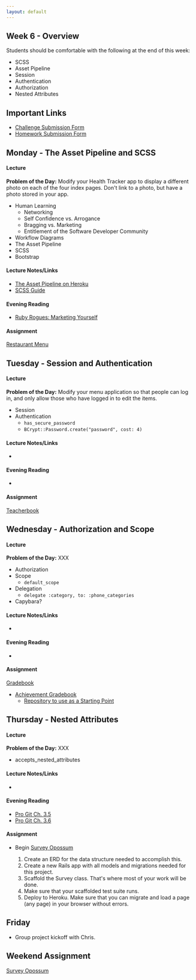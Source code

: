 ```yaml
---
layout: default
---
```


## Week 6 - Overview

Students should be comfortable with the following at the end of this week:

* SCSS
* Asset Pipeline
* Session
* Authentication
* Authorization
* Nested Attributes


## Important Links

* [Challenge Submission Form](http://goo.gl/forms/OzzXZL6iEF)
* [Homework Submission Form](http://goo.gl/forms/o9so3mi9Sd)


## Monday - The Asset Pipeline and SCSS

#### Lecture

**Problem of the Day:** Modify your Health Tracker app to display a different photo on each of the four index pages.  Don't link to a photo, but have a photo stored in your app.

* Human Learning
  * Networking
  * Self Confidence vs. Arrogance
  * Bragging vs. Marketing
  * Entitlement of the Software Developer Community
* Workflow Diagrams
* The Asset Pipeline
* SCSS
* Bootstrap

#### Lecture Notes/Links

* [The Asset Pipeline on Heroku](https://devcenter.heroku.com/articles/rails-4-asset-pipeline)
* [SCSS Guide](http://sass-lang.com/)

#### Evening Reading

* [Ruby Rogues: Marketing Yourself](http://devchat.tv/ruby-rogues/187-marketing-yourself-as-a-software-developer-with-john-sonmez)

#### Assignment

[Restaurant Menu](https://github.com/tiyd-rails-2015-05/restaurant_menu)


## Tuesday - Session and Authentication

#### Lecture

**Problem of the Day:** Modify your menu application so that people can log in, and only allow those who have logged in to edit the items.

* Session
* Authentication
  * `has_secure_password`
  * `BCrypt::Password.create("password", cost: 4)`

#### Lecture Notes/Links

*

#### Evening Reading

*

#### Assignment

[Teacherbook](https://github.com/tiyd-rails-2015-05/teacherbook)


## Wednesday - Authorization and Scope

#### Lecture

**Problem of the Day:** XXX

* Authorization
* Scope
  * `default_scope`
* Delegation
  * `delegate :category, to: :phone_categories`
* Capybara?


#### Lecture Notes/Links

*

#### Evening Reading

*

#### Assignment

[Gradebook](https://github.com/tiyd-rails-2015-05/gradebook)
* [Achievement Gradebook](https://github.com/tiyd-rails-2015-01/achievement_gradebook)
  * [Repository to use as a Starting Point](https://github.com/tiyd-rails-2015-01/Gradebook-1)



## Thursday - Nested Attributes

#### Lecture

**Problem of the Day:** XXX

* accepts_nested_attributes

#### Lecture Notes/Links

*

#### Evening Reading

* [Pro Git Ch. 3.5](http://git-scm.com/book/en/v2/Git-Branching-Remote-Branches)
* [Pro Git Ch. 3.6](http://git-scm.com/book/en/v2/Git-Branching-Rebasing)

#### Assignment

* Begin [Survey Opossum](https://github.com/tiyd-rails-2015-05/survey_opossum)

  1. Create an ERD for the data structure needed to accomplish this.
  2. Create a new Rails app with all models and migrations needed for this project.
  3. Scaffold the Survey class.  That's where most of your work will be done.
  4. Make sure that your scaffolded test suite runs.
  5. Deploy to Heroku.  Make sure that you can migrate and load a page (any page) in your browser without errors.


## Friday

* Group project kickoff with Chris.

## Weekend Assignment

[Survey Opossum](https://github.com/tiyd-rails-2015-05/survey_opossum)
